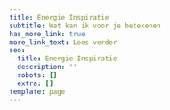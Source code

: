 ```yaml
---
title: Energie Inspiratie
subtitle: Wat kan ik voor je betekenen
has_more_link: true
more_link_text: Lees verder
seo:
  title: Energie Inspiratie
  description: ''
  robots: []
  extra: []
template: page
---
```

